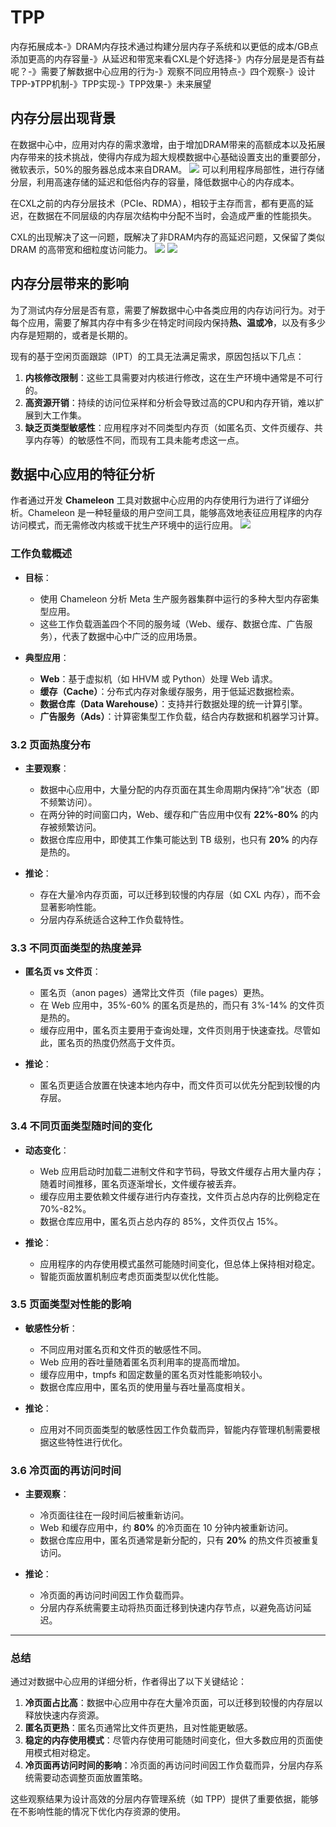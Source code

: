 # TPP

内存拓展成本-》DRAM内存技术通过构建分层内存子系统和以更低的成本/GB点添加更高的内存容量-》从延迟和带宽来看CXL是个好选择-》内存分层是是否有益呢？-》需要了解数据中心应用的行为-》观察不同应用特点-》四个观察-》设计TPP-》TPP机制-》TPP实现-》TPP效果-》未来展望

## 内存分层出现背景
在数据中心中，应用对内存的需求激增，由于增加DRAM带来的高额成本以及拓展内存带来的技术挑战，使得内存成为超大规模数据中心基础设置支出的重要部分，微软表示，50%的服务器总成本来自DRAM。
![](https://pic1.imgdb.cn/item/67f7bd2688c538a9b5c8dd76.png)
可以利用程序局部性，进行存储分层，利用高速存储的延迟和低俗内存的容量，降低数据中心的内存成本。

在CXL之前的内存分层技术（PCIe、RDMA），相较于主存而言，都有更高的延迟，在数据在不同层级的内存层次结构中分配不当时，会造成严重的性能损失。

CXL的出现解决了这一问题，既解决了非DRAM内存的高延迟问题，又保留了类似 DRAM 的高带宽和细粒度访问能力。
![](https://pic1.imgdb.cn/item/67f7bb8188c538a9b5c8da2a.png)
![](https://pic1.imgdb.cn/item/67f7bb9588c538a9b5c8da69.png)

## 内存分层带来的影响
为了测试内存分层是否有意，需要了解数据中心中各类应用的内存访问行为。对于每个应用，需要了解其内存中有多少在特定时间段内保持**热、温或冷**，以及有多少内存是短期的，或者是长期的。

现有的基于空闲页面跟踪（IPT）的工具无法满足需求，原因包括以下几点：

1. **内核修改限制**：这些工具需要对内核进行修改，这在生产环境中通常是不可行的。
2. **高资源开销**：持续的访问位采样和分析会导致过高的CPU和内存开销，难以扩展到大工作集。
3. **缺乏页类型敏感性**：应用程序对不同类型内存页（如匿名页、文件页缓存、共享内存等）的敏感性不同，而现有工具未能考虑这一点。

## 数据中心应用的特征分析

作者通过开发 **Chameleon** 工具对数据中心应用的内存使用行为进行了详细分析。Chameleon 是一种轻量级的用户空间工具，能够高效地表征应用程序的内存访问模式，而无需修改内核或干扰生产环境中的运行应用。
![](https://pic1.imgdb.cn/item/67f7c71a88c538a9b5c8ef94.png)


### 工作负载概述
- **目标**：
  - 使用 Chameleon 分析 Meta 生产服务器集群中运行的多种大型内存密集型应用。
  - 这些工作负载涵盖四个不同的服务域（Web、缓存、数据仓库、广告服务），代表了数据中心中广泛的应用场景。

- **典型应用**：
  - **Web**：基于虚拟机（如 HHVM 或 Python）处理 Web 请求。
  - **缓存（Cache）**：分布式内存对象缓存服务，用于低延迟数据检索。
  - **数据仓库（Data Warehouse）**：支持并行数据处理的统一计算引擎。
  - **广告服务（Ads）**：计算密集型工作负载，结合内存数据和机器学习计算。


### 3.2 页面热度分布
- **主要观察**：
  - 数据中心应用中，大量分配的内存页面在其生命周期内保持“冷”状态（即不频繁访问）。
  - 在两分钟的时间窗口内，Web、缓存和广告应用中仅有 **22%-80%** 的内存被频繁访问。
  - 数据仓库应用中，即使其工作集可能达到 TB 级别，也只有 **20%** 的内存是热的。

- **推论**：
  - 存在大量冷内存页面，可以迁移到较慢的内存层（如 CXL 内存），而不会显著影响性能。
  - 分层内存系统适合这种工作负载特性。


### 3.3 不同页面类型的热度差异
- **匿名页 vs 文件页**：
  - 匿名页（anon pages）通常比文件页（file pages）更热。
  - 在 Web 应用中，35%-60% 的匿名页是热的，而只有 3%-14% 的文件页是热的。
  - 缓存应用中，匿名页主要用于查询处理，文件页则用于快速查找。尽管如此，匿名页的热度仍然高于文件页。

- **推论**：
  - 匿名页更适合放置在快速本地内存中，而文件页可以优先分配到较慢的内存层。


### 3.4 不同页面类型随时间的变化
- **动态变化**：
  - Web 应用启动时加载二进制文件和字节码，导致文件缓存占用大量内存；随着时间推移，匿名页逐渐增长，文件缓存被丢弃。
  - 缓存应用主要依赖文件缓存进行内存查找，文件页占总内存的比例稳定在 70%-82%。
  - 数据仓库应用中，匿名页占总内存的 85%，文件页仅占 15%。

- **推论**：
  - 应用程序的内存使用模式虽然可能随时间变化，但总体上保持相对稳定。
  - 智能页面放置机制应考虑页面类型以优化性能。


### 3.5 页面类型对性能的影响
- **敏感性分析**：
  - 不同应用对匿名页和文件页的敏感性不同。
  - Web 应用的吞吐量随着匿名页利用率的提高而增加。
  - 缓存应用中，tmpfs 和固定数量的匿名页对性能影响较小。
  - 数据仓库应用中，匿名页的使用量与吞吐量高度相关。

- **推论**：
  - 应用对不同页面类型的敏感性因工作负载而异，智能内存管理机制需要根据这些特性进行优化。


### 3.6 冷页面的再访问时间
- **主要观察**：
  - 冷页面往往在一段时间后被重新访问。
  - Web 和缓存应用中，约 **80%** 的冷页面在 10 分钟内被重新访问。
  - 数据仓库应用中，匿名页通常是新分配的，只有 **20%** 的热文件页被重复访问。

- **推论**：
  - 冷页面的再访问时间因工作负载而异。
  - 分层内存系统需要主动将热页面迁移到快速内存节点，以避免高访问延迟。

---

### **总结**
通过对数据中心应用的详细分析，作者得出了以下关键结论：
1. **冷页面占比高**：数据中心应用中存在大量冷页面，可以迁移到较慢的内存层以释放快速内存资源。
2. **匿名页更热**：匿名页通常比文件页更热，且对性能更敏感。
3. **稳定的内存使用模式**：尽管内存使用可能随时间变化，但大多数应用的页面使用模式相对稳定。
4. **冷页面再访问时间的影响**：冷页面的再访问时间因工作负载而异，分层内存系统需要动态调整页面放置策略。

这些观察结果为设计高效的分层内存管理系统（如 TPP）提供了重要依据，能够在不影响性能的情况下优化内存资源的使用。